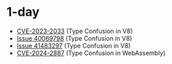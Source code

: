 # 1-day

- [CVE-2023-2033](./CVE-2023-2033) (Type Confusion in V8)
- [Issue 40069798](./Issue%2040069798) (Type Confusion in V8)
- [Issue 41483297](./Issue%2041483297) (Type Confusion in V8)
- [CVE-2024-2887](./CVE-2024-2887) (Type Confusion in WebAssembly)
